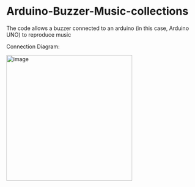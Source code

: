 # Arduino-Buzzer-Music-collections
The code allows a buzzer connected to an arduino (in this case, Arduino UNO) to reproduce music







Connection Diagram:

<img width="329" alt="image" src="https://github.com/user-attachments/assets/e6a8651e-6542-4da1-ac1b-44d0b2b3bd5c" />
